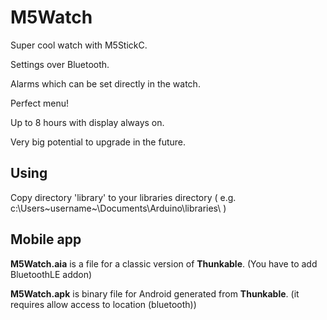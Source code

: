 # M5Watch

Super cool watch with M5StickC.

Settings over Bluetooth.

Alarms which can be set directly in the watch.

Perfect menu!

Up to 8 hours with display always on.

Very big potential to upgrade in the future.

## Using

Copy directory 'library' to your libraries directory ( e.g. c:\Users\~username~\Documents\Arduino\libraries\ )

## Mobile app
**M5Watch.aia** is a file for a classic version of **Thunkable**. (You have to add BluetoothLE addon)

**M5Watch.apk** is binary file for Android generated from **Thunkable**. (it requires allow access to location (bluetooth))